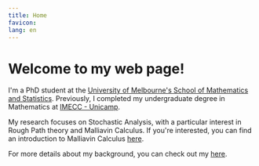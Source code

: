 ```yaml
---
title: Home
favicon: 
lang: en
---
```


# Welcome to my web page! 

I'm a PhD student at the [University of Melbourne's School of Mathematics and Statistics](https://ms.unimelb.edu.au/). Previously, I completed my undergraduate degree in Mathematics at [IMECC - Unicamp](https://www.ime.unicamp.br/).

My research focuses on Stochastic Analysis, with a particular interest in Rough Path theory and Malliavin Calculus. If you're interested, you can find an introduction to Malliavin Calculus [here](https://github.com/adairneto/Malliavin-Calculus/blob/main/seminario.pdf). 

For more details about my background, you can check out my [here](https://github.com/adairneto/CV/blob/main/CV.pdf).
